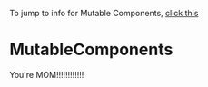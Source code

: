 To jump to info for Mutable Components, [click this](PluginProcedureInfo.md#MutableComponents)

# MutableComponents

You're MOM!!!!!!!!!!!!
